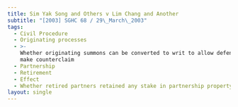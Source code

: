 ```yaml
---
title: Sim Yak Song and Others v Lim Chang and Another
subtitle: "[2003] SGHC 68 / 29\_March\_2003"
tags:
  - Civil Procedure
  - Originating processes
  - >-
    Whether originating summons can be converted to writ to allow defendants to
    make counterclaim
  - Partnership
  - Retirement
  - Effect
  - Whether retired partners retained any stake in partnership property
layout: single
---
```


